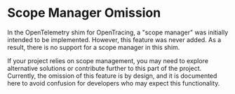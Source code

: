 # Scope Manager Omission

In the OpenTelemetry shim for OpenTracing, a "scope manager" was initially intended to be implemented. However, this feature was never added. As a result, there is no support for a scope manager in this shim.

If your project relies on scope management, you may need to explore alternative solutions or contribute further to this part of the project. Currently, the omission of this feature is by design, and it is documented here to avoid confusion for developers who may expect this functionality.

